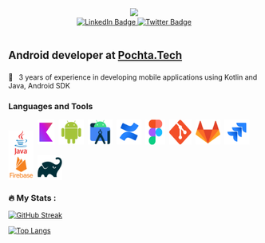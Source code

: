 
<div id="header" align="center">
  <img src="https://media.giphy.com/media/cmCEsJZHYBPels360q/giphy.gif" width="200"/>
</div>

<div id="badges" align="center">
  <a href="https://www.linkedin.com/in/evgeny-samarin-705583186">
    <img src="https://img.shields.io/badge/LinkedIn-blue?style=for-the-badge&logo=linkedin&logoColor=white" alt="LinkedIn Badge"/>
  </a>
  <a href="https://twitter.com/EvgenySamarin">
    <img src="https://img.shields.io/badge/Twitter-blue?style=for-the-badge&logo=twitter&logoColor=white" alt="Twitter Badge"/>
  </a>
</div>

<div id="profile-views" align="center">
  <img src="https://komarev.com/ghpvc/?username=EvgenySamarin&style=flat-square&color=blue" alt=""/>
</div>

## Android developer at <a href="https://pochta.tech">Pochta.Tech</a>
### 
:feet: &nbsp; 3 years of experience in developing mobile applications using Kotlin and Java, Android SDK

### Languages and Tools 
<div>
  <img src="https://github.com/devicons/devicon/blob/master/icons/java/java-original-wordmark.svg" title="Java" alt="Java" width="50" height="50" style="vertical-align: middle;"/>&nbsp;
  <img src="https://github.com/devicons/devicon/blob/master/icons/kotlin/kotlin-original.svg" title="Kotlin" alt="Kotlin" width="35" height="50" />&nbsp;
  <img src="https://github.com/devicons/devicon/blob/master/icons/android/android-plain.svg" title="Android" alt="Android" width="50" height="50" />&nbsp;
  <img src="https://github.com/devicons/devicon/blob/master/icons/androidstudio/androidstudio-original.svg" title="Android Studio" alt="Android Studio" width="50" height="50" />&nbsp;
  <img src="https://github.com/devicons/devicon/blob/master/icons/confluence/confluence-original.svg" title="Confluence" alt="Confluence" width="50" height="50" />&nbsp;
  <img src="https://github.com/devicons/devicon/blob/master/icons/figma/figma-original.svg" title="Figma" alt="Figma" width="40" height="50" />&nbsp;
  <img src="https://github.com/devicons/devicon/blob/master/icons/git/git-original.svg" title="Git" alt="Git" width="45" height="50" />&nbsp;
  <img src="https://github.com/devicons/devicon/blob/master/icons/gitlab/gitlab-original.svg" title="Gitlab" alt="Gitlab" width="50" height="50" />&nbsp;
  <img src="https://github.com/devicons/devicon/blob/master/icons/jira/jira-original.svg" title="Jira" alt="Jira" width="50" height="50" />&nbsp;
  <img src="https://github.com/devicons/devicon/blob/master/icons/firebase/firebase-plain-wordmark.svg" title="Firebase" alt="Firebase" width="50" height="50"/>&nbsp;
  <img src="https://github.com/devicons/devicon/blob/master/icons/gradle/gradle-plain.svg" title="" alt="" width="50" height="50" />&nbsp;
</div>

### :fire: My Stats :
[![GitHub Streak](https://streak-stats.demolab.com?user=EvgenySamarin&theme=dark&hide_border=true&sideNums=DD8436&ring=FF871DBE)](https://git.io/streak-stats)

[![Top Langs](https://github-readme-stats.vercel.app/api/top-langs/?username=EvgenySamarin&layout=compact&theme=dark&hide_border=true&card_width=445)](https://github.com/anuraghazra/github-readme-stats)

    


<!--
**EvgenySamarin/EvgenySamarin** is a ✨ _special_ ✨ repository because its `README.md` (this file) appears on your GitHub profile.

Here are some ideas to get you started:

- 🔭 I’m currently working on ...
- 🌱 I’m currently learning ...
- 👯 I’m looking to collaborate on ...
- 🤔 I’m looking for help with ...
- 💬 Ask me about ...
- 📫 How to reach me: ...
- 😄 Pronouns: ...
- ⚡ Fun fact: ...
-->
